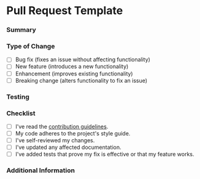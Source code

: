 # Pull Request Template

### Summary

<!-- A concise summary of your changes. Include any relevant issues via "Fixes #issue_number". Explain the motivation behind the change. -->

### Type of Change

<!-- Mark the box that applies by placing an "x" in it. -->

- [ ] Bug fix (fixes an issue without affecting functionality)
- [ ] New feature (introduces a new functionality)
- [ ] Enhancement (improves existing functionality)
- [ ] Breaking change (alters functionality to fix an issue)

### Testing

<!-- Briefly describe how the changes were tested, including both automated tests and manual tests. -->

### Checklist

- [ ] I've read the [contribution guidelines](./CONTRIBUTING.md).
- [ ] My code adheres to the project's style guide.
- [ ] I've self-reviewed my changes.
- [ ] I've updated any affected documentation.
- [ ] I've added tests that prove my fix is effective or that my feature works.

### Additional Information

<!-- Add any other context or screenshots about the pull request here. Check for any related issues/PRs to avoid duplication. -->
